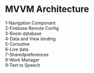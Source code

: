 <h1>MVVM Architecture</h1>
1-Navigation Componant <br>
2-Firebase Remote Config<br>
3-Room database<br>
4-Data and View binding<br>
5-Coroutine<br>
6-Live data<br>
7-Sharedpreferences<br>
8-Work Manager<br>
9-Text to Speech

